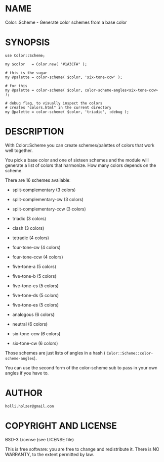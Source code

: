 NAME
====

Color::Scheme - Generate color schemes from a base color

SYNOPSIS
========

    use Color::Scheme;

    my $color   = Color.new( "#1A3CFA" );

    # this is the sugar
    my @palette = color-scheme( $color, 'six-tone-ccw' );

    # for this
    my @palette = color-scheme( $color, color-scheme-angles<six-tone-ccw> );

    # debug flag, to visually inspect the colors
    # creates "colors.html" in the current directory
    my @palette = color-scheme( $color, 'triadic', :debug );

DESCRIPTION
===========

With Color::Scheme you can create schemes/palettes of colors that work well together.

You pick a base color and one of sixteen schemes and the module will generate a list of colors that harmonize. How many colors depends on the scheme.

There are 16 schemes available:

  * split-complementary (3 colors)

  * split-complementary-cw (3 colors)

  * split-complementary-ccw (3 colors)

  * triadic (3 colors)

  * clash (3 colors)

  * tetradic (4 colors)

  * four-tone-cw (4 colors)

  * four-tone-ccw (4 colors)

  * five-tone-a (5 colors)

  * five-tone-b (5 colors)

  * five-tone-cs (5 colors)

  * five-tone-ds (5 colors)

  * five-tone-es (5 colors)

  * analogous (6 colors)

  * neutral (6 colors)

  * six-tone-ccw (6 colors)

  * six-tone-cw (6 colors)

Those schemes are just lists of angles in a hash ( `Color::Scheme::color-scheme-angles`).

You can use the second form of the color-scheme sub to pass in your own angles if you have to.

AUTHOR
======

    holli.holzer@gmail.com

COPYRIGHT AND LICENSE
=====================

BSD-3 License (see LICENSE file)

This is free software: you are free to change and redistribute it. There is NO WARRANTY, to the extent permitted by law.

